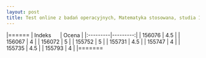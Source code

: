 ```yaml
---
layout: post
title: Test online z badań operacyjnych, Matematyka stosowana, studia II stopnia 
---
```


|======
| Indeks &nbsp;&nbsp;&nbsp;&nbsp; | Ocena |
|:---------|---------:|
| 156076 |  4.5 |
| 156067 |	4 |
| 156072 |	5 |
| 155752 |	5 |
| 155731 |	4.5 |
| 155747 |	4 |
| 155735 |	4.5 |
| 155793 |	4 |
|=======
